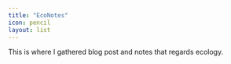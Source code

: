 ```yaml
---
title: "EcoNotes"
icon: pencil
layout: list
---
```


This is where I gathered blog post and notes that regards ecology.